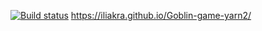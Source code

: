 [![Build status](https://ci.appveyor.com/api/projects/status/sf1t36k6akxgrdm2?svg=true)](https://ci.appveyor.com/project/Ilya/goblin-game-yarn2)
  https://iliakra.github.io/Goblin-game-yarn2/
